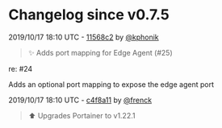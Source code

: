 # Changelog since v0.7.5

2019/10/17 18:10 UTC - [11568c2](https://github.com/hassio-addons/addon-portainer/commit/11568c20067969ac3303d62a728c6336f7dc97a8) by [@kphonik](https://github.com/kphonik)
> :sparkles: Adds port mapping for Edge Agent (#25)

re: #24 

Adds an optional port mapping to expose the edge agent port 

2019/10/17 18:10 UTC - [c4f8a11](https://github.com/hassio-addons/addon-portainer/commit/c4f8a113089f6d5e30a1598af38aef028df65983) by [@frenck](https://github.com/frenck)
> :arrow_up: Upgrades Portainer to v1.22.1 

